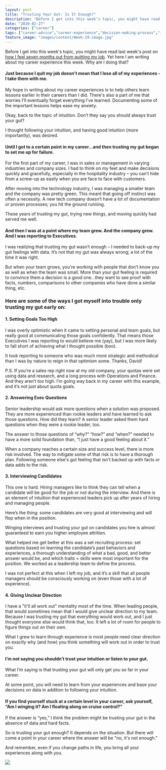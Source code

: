 ```yaml
---
layout: post
title: "Trusting Your Gut: Is It Enough?"
description: "Before I get into this week’s topic, you might have read last week’s post on how I feel seven months out from quitting my job. Yet here I am writing about my career experience this week. Why am I doing"
date: "2020-02-27"
categories: ["career"]
tags: ["career-advice","career-experience","decision-making-process","intuition","sales-manager","sales-rep","trusting-your-gut","working-mom"]
feature_image: "images/content/Week-19-image.jpg"
---
```


Before I get into this week's topic, you might have read last week's post on [how I feel seven months out from quitting my job](https://greatonpaper.com/life-after-quitting/). Yet here I am writing about my career experience this week. Why am I doing that?

#### Just because I quit my job doesn't mean that I lose all of my experiences - I take them with me.

My hope in writing about my career experiences is to help others learn lessons earlier in their careers than I did. There's also a part of me that worries I'll eventually forget everything I've learned. Documenting some of the important lessons helps ease my anxiety.

Okay, back to the topic of intuition. Don’t they say you should always trust your gut?

I thought following your intuition, and having good intuition (more importantly), was desired.

#### Until I got to a certain point in my career…and then trusting my gut began to set me up for failure.

For the first part of my career, I was in sales or management in varying industries and company sizes. I had to think on my feet and make decisions quickly and gracefully, especially in the hospitality industry – you can’t hide from a screw-up as easily when you are face to face with customers.

After moving into the technology industry, I was managing a smaller team and the company was pretty green. This meant that going off instinct was often a necessity. A new tech company doesn’t have a lot of documentation or proven processes; you hit the ground running.

These years of trusting my gut, trying new things, and moving quickly had served me well.

#### **And then I was at a point where my team grew. And the company grew. And I was reporting to Executives.**

I was realizing that trusting my gut wasn’t enough – I needed to back-up my gut feelings with data. It’s not that my gut was always wrong; a lot of the time it was right.

But when your team grows, you're working with people that don’t know you as well as when the team was small. More than your gut feeling is required to convince them a decision is a good one…they want to see proof with facts, numbers, comparisons to other companies who have done a similar thing, etc.

### **Here are some of the ways I got myself into trouble only trusting my gut early on:**

#### 1\. **Setting Goals Too High**

I was overly optimistic when it came to setting personal and team goals, but really good at communicating those goals confidently. That means those Executives I was reporting to would believe me (yay), but I was more likely to fall short of achieving what I thought possible (boo).

It took reporting to someone who was much more strategic and methodical than I was by nature to reign in that optimism some. Thanks, David!

P.S. If you’re a sales rep right now at my old company, your quotas were set using data and research, and a long process with Operations and Finance. And they aren’t too high. I’m going way back in my career with this example, and it’s not just about quota goals.

#### 2\. **Answering Exec Questions**

Senior leadership would ask more questions when a solution was proposed. They are more experienced than rookie leaders and have learned to ask those questions. How did they learn? A senior leader asked them hard questions when they were a rookie leader, too.

The answer to those questions of “why?” “how?” and “when?” needed to have a more solid foundation than, “I just have a good feeling about it.”

When a company reaches a certain size and success level, there is more risk involved. The way to mitigate some of that risk is to have a thorough plan. Following someone else's gut feeling that isn't backed up with facts or data adds to the risk.

#### 3\. **Interviewing Candidates**

This one is hard. Hiring managers like to think they can tell when a candidate will be good for the job or not during the interview. And there is an element of intuition that experienced leaders pick up after years of hiring and managing people.

Here’s the thing: some candidates are very good at interviewing and will flop when in the position.

Winging interviews and trusting your gut on candidates you hire is almost guaranteed to earn you higher employee attrition.

What helped me get better at this was a set recruiting process: set questions based on learning the candidate’s past behaviors and experiences, a thorough understanding of what a bad, good, and better answer would be, and which traits + skills were most important for the position. We worked as a leadership team to define the process.

I was not perfect at this when I left my job, and it’s a skill that all people managers should be consciously working on (even those with a lot of experience).

#### 4\. Giving Unclear Direction

I have a "it'll all work out" mentality most of the time. When leading people, that would sometimes mean that I would give unclear direction to my team. Because I was trusting my gut that everything would work out, and I just thought everyone else would think that, too. It left a lot of room for people to figure things out on their own.

What I grew to learn through experience is most people need clear direction on exactly why (and how) you think something will work out in order to trust you.

#### **I’m not saying you shouldn’t trust your intuition or listen to your gut.**

What I’m saying is that trusting your gut will only get you so far in your career.

At some point, you will need to learn from your experiences and base your decisions on data in addition to following your intuition.  

#### **If you find yourself stuck at a certain level in your career, ask yourself, “Am I winging it? Am I floating along on cruise control?”**

If the answer is “yes,” I think the problem might be trusting your gut in the absence of data and hard facts.

So is trusting your gut enough? It depends on the situation. But there will come a point in your career where the answer will be "no, it's not enough."

And remember, even if you change paths in life, you bring all your experiences along with you.

![](images/Kids-climbing-in-the-tree-2019-1024x683.jpg)
